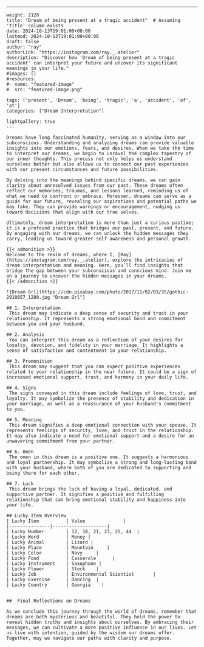 ---
    weight: 2128
    title: "Dream of being present at a tragic accident"  # Assuming 'title' column exists
    date: 2024-10-13T19:01:00+08:00
    lastmod: 2024-10-13T19:01:00+08:00
    draft: false
    author: "ray"
    authorLink: "https://instagram.com/ray._.atelier"
    description: "Discover how 'Dream of being present at a tragic accident' can interpret your future and uncover its significant meanings in your life."
    #images: []
    #resources:
    #- name: "featured-image"
    #  src: "featured-image.png"
    
    tags: ['present', 'Dream', 'being', 'tragic', 'a', 'accident', 'of', 'at']
    categories: ["Dream Interpretation"]
    
    lightgallery: true
    ---
    
    Dreams have long fascinated humanity, serving as a window into our subconscious. Understanding and analyzing dreams can provide valuable insights into our emotions, fears, and desires. When we take the time to interpret our dreams, we begin to unravel the complex tapestry of our inner thoughts. This process not only helps us understand ourselves better but also allows us to connect our past experiences with our present circumstances and future possibilities.
    
    By delving into the meanings behind specific dreams, we can gain clarity about unresolved issues from our past. These dreams often reflect our memories, traumas, and lessons learned, reminding us of what we need to confront or embrace. Moreover, dreams can serve as a guide for our future, revealing our aspirations and potential paths we may take. They can provide warnings or encouragement, nudging us toward decisions that align with our true selves.
    
    Ultimately, dream interpretation is more than just a curious pastime; it is a profound practice that bridges our past, present, and future. By engaging with our dreams, we can unlock the hidden messages they carry, leading us toward greater self-awareness and personal growth.
    
    {{< admonition >}}
    Welcome to the realm of dreams, where I, [Ray](https://instagram.com/ray._.atelier), explore the intricacies of dream interpretation and meaning. Here, you’ll find insights that bridge the gap between your subconscious and conscious mind. Join me on a journey to uncover the hidden messages in your dreams.
    {{< /admonition >}}
    
    ![Dream Grl](https://cdn.pixabay.com/photo/2017/11/02/03/35/gothic-2910057_1280.jpg "Dream Grl")
    
    ## 1. Interpretation
     This dream may indicate a deep sense of security and trust in your relationship. It represents a strong emotional bond and commitment between you and your husband.
    
    ## 2. Analysis
     You can interpret this dream as a reflection of your desires for loyalty, devotion, and fidelity in your marriage. It highlights a sense of satisfaction and contentment in your relationship.
    
    ## 3. Premonition
     This dream may suggest that you can expect positive experiences related to your relationship in the near future. It could be a sign of increased emotional support, trust, and harmony in your daily life.
    
    ## 4. Signs
     The signs conveyed in this dream include feelings of love, trust, and loyalty. It may symbolize the presence of stability and dedication in your marriage, as well as a reassurance of your husband's commitment to you.
    
    ## 5. Meaning
     This dream signifies a deep emotional connection with your spouse. It represents feelings of security, love, and trust in the relationship. It may also indicate a need for emotional support and a desire for an unwavering commitment from your partner.
    
    ## 6. Omen
     The omen in this dream is a positive one. It suggests a harmonious and loyal partnership. It may symbolize a strong and long-lasting bond with your husband, where both of you are dedicated to supporting and being there for each other.
    
    ## 7. Luck
     This dream brings the luck of having a loyal, dedicated, and supportive partner. It signifies a positive and fulfilling relationship that can bring emotional stability and happiness into your life.
    
    ## Lucky Item Overview
    | Lucky Item          | Value              |
    |---------------|--------------------|
    | Lucky Number        | 12, 18, 21, 23, 25, 44  |
    | Lucky Word          | Money |
    | Lucky Animal        | Lizard |
    | Lucky Place         | Mountain     |
    | Lucky Color         | Navy     |
    | Lucky Food          | Casserole      |
    | Lucky Instrument    | Saxophone |
    | Lucky Flower        | Stock    |
    | Lucky Job           | Environmental Scientist       |
    | Lucky Exercise      | Dancing  |
    | Lucky Country       | Georgia    |
    
    
    ##  Final Reflections on Dreams
    
    As we conclude this journey through the world of dreams, remember that dreams are both mysterious and beautiful. They hold the power to reveal hidden truths and insights about ourselves. By embracing their messages, we can cultivate a more positive influence in our lives. Let us live with intention, guided by the wisdom our dreams offer. Together, may we navigate our paths with clarity and purpose.
    